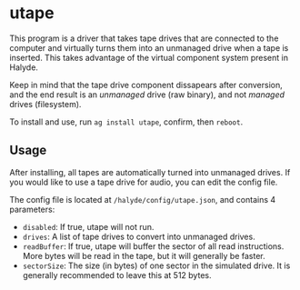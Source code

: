 # utape

This program is a driver that takes tape drives that are connected to the computer and virtually turns them into an unmanaged drive when a tape is inserted. This takes advantage of the virtual component system present in Halyde.

Keep in mind that the tape drive component dissapears after conversion, and the end result is an *unmanaged* drive (raw binary), and not *managed* drives (filesystem).

To install and use, run `ag install utape`, confirm, then `reboot`.

## Usage
After installing, all tapes are automatically turned into unmanaged drives. If you would like to use a tape drive for audio, you can edit the config file.

The config file is located at `/halyde/config/utape.json`, and contains 4 parameters:

- `disabled`: If true, utape will not run.
- `drives`: A list of tape drives to convert into unmanaged drives.
- `readBuffer`: If true, utape will buffer the sector of all read instructions. More bytes will be read in the tape, but it will generally be faster.
- `sectorSize`: The size (in bytes) of one sector in the simulated drive. It is generally recommended to leave this at 512 bytes.